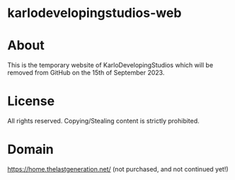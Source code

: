 # karlodevelopingstudios-web

# About
This is the temporary website of KarloDevelopingStudios which will be removed from GitHub on the 15th of September 2023.

# License 
All rights reserved. Copying/Stealing content is strictly prohibited. 

# Domain
https://home.thelastgeneration.net/ (not purchased, and not continued yet!)
